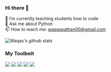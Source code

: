 ### Hi there 👋

<!--
**waqaspathan00/waqaspathan00** is a ✨ _special_ ✨ repository because its `README.md` (this file) appears on your GitHub profile.

Here are some ideas to get you started:

- 🔭 I’m currently working on ...
- 🌱 I’m currently learning ...
- 👯 I’m looking to collaborate on ...
- 🤔 I’m looking for help with ...
- 💬 Ask me about ...
- 📫 How to reach me: ...
- 😄 Pronouns: ...
- ⚡ Fun fact: ...
-->

🌱 I’m currently teaching students how to code <br>
💬 Ask me about Python <br>
📫 How to reach me: waqaspathan00@gmail.com

![Waqas's github stats](https://github-readme-stats.vercel.app/api?username=waqaspathan00&theme=dark&include_all_commits=true&show_icons=true)

### My Toolbelt
![](https://img.shields.io/badge/Python-3776AB?style=for-the-badge&logo=python&logoColor=white)
![](https://img.shields.io/badge/React-20232A?style=for-the-badge&logo=react&logoColor=61DAFB)
![](https://img.shields.io/badge/Django-092E20?style=for-the-badge&logo=django&logoColor=white)
![](https://img.shields.io/badge/Google_Cloud-4285F4?style=for-the-badge&logo=google-cloud&logoColor=white)
![](https://img.shields.io/badge/C%23-239120?style=for-the-badge&logo=c-sharp&logoColor=white)
